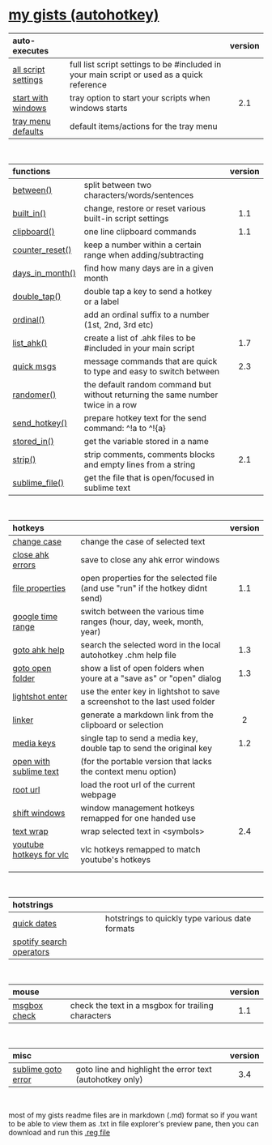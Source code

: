 # [my gists (autohotkey)](https://gist.github.com/davebrny/c500eeccbda8ecf8e983a7a4ad3dff7f)

| auto-executes | &nbsp; | version |  
|:--------------|:-------|:-------:|  
| [all script settings](https://gist.github.com/davebrny/e1102636e46db1293831aea63cabe485) | full list script settings to be #included in your main script or used as a quick reference |  |  
| [start with windows](https://gist.github.com/davebrny/bb958c31da5359263e1ba33cf7fe7fd5) | tray option to start your scripts when windows starts | 2.1 |  
| [tray menu defaults](https://gist.github.com/davebrny/63d8120c9f31c0505cfed1cfa9a6e68e) | default items/actions for the tray menu  

&nbsp;



| functions | &nbsp; | version |  
|:----------|:-------|:-------:|  
| [between()](https://gist.github.com/davebrny/a440ce36d11364d2f7cfc6d89d2f3f63) | split between two characters/words/sentences  |  |  
| [built_in()](https://gist.github.com/davebrny/02167ebb09cedfb922f875917c23b26b) | change, restore or reset various built-in script settings  | 1.1 |  
| [clipboard()](https://gist.github.com/davebrny/9cb0c53fa049832ab46925f3597637c5) | one line clipboard commands  | 1.1 |  
| [counter_reset()](https://gist.github.com/davebrny/65e1e8dc9784b85d352c26ef184f9d32) | keep a number within a certain range when adding/subtracting  |  |  
| [days_in_month()](https://gist.github.com/davebrny/d8a361412985c494e5b3a5a2954dde5c) | find how many days are in a given month    |  |  
| [double_tap()](https://gist.github.com/davebrny/383ab4158e4220f5658223475ad57719) | double tap a key to send a hotkey or a label  |  |  
| [ordinal()](https://gist.github.com/davebrny/a51dcb71f2ef652464bc863ea64aa5cc) | add an ordinal suffix to a number (1st, 2nd, 3rd etc)  
| [list_ahk()](https://gist.github.com/davebrny/55de3ab40499e33e40324ac6a96b70c0) | create a list of .ahk files to be #included in your main script  | 1.7 |  
| [quick msgs](https://gist.github.com/davebrny/c8fc4dd7af299afe5ec8883faa28784a) | message commands that are quick to type and easy to switch between  | 2.3 |  
| [randomer()](https://gist.github.com/davebrny/564328c8cfd9f85987ed9d4d0578d423) | the default random command but without returning the same number twice in a row  
| [send_hotkey()](https://gist.github.com/davebrny/ce25602584c77a50959334ce8ec2e989) | prepare hotkey text for the send command: ^!a to ^!{a}  
| [stored_in()](https://gist.github.com/davebrny/1c9083935a67ad58af04a12b78c91453) | get the variable stored in a name    
| [strip()](https://gist.github.com/davebrny/13b4ab574fd125d732749b406c4351d5) | strip comments, comments blocks and empty lines from a string  | 2.1 |  
| [sublime_file()](https://gist.github.com/davebrny/51fe9b24b17db5960700a3f1947b8c82) &nbsp; | get the file that is open/focused in sublime text  

&nbsp;



| hotkeys   | &nbsp; | version |  
|:----------|:-------|:-------:|  
| [change case](https://gist.github.com/davebrny/7712575122bbed789416ca4800391621) |  change the case of selected text  
| [close ahk errors](https://gist.github.com/davebrny/ffb37b346ecc4ac80446f9958cd78574) | save to close any ahk error windows  
| [file properties](https://gist.github.com/davebrny/fd31caabaa02a3e7e60095011e97b783) | open properties for the selected file (and use "run" if the hotkey didnt send) | 1.1 |  
| [google time range](https://gist.github.com/davebrny/101683d4b0277c9d4dd0b13ba82a4bba) | switch between the various time ranges (hour, day, week, month, year)  
| [goto ahk help](https://gist.github.com/davebrny/3ac1f359d3d033cfe3e072446cb3c401) | search the selected word in the local autohotkey .chm help file | 1.3 |  
| [goto open folder](https://gist.github.com/davebrny/4438ca257eb3954a08da5dea181085b0) | show a list of open folders when youre at a "save as" or "open" dialog | 1.3 |  
| [lightshot enter](https://gist.github.com/davebrny/0039e63b76254b466590a1414681f8e6) | use the enter key in lightshot to save a screenshot to the last used folder   
| [linker](https://gist.github.com/davebrny/b85e1470d2dd886053ef3415e7198508) | generate a markdown link from the clipboard or selection | 2 |  
| [media keys](https://gist.github.com/davebrny/0fec50393cb06a4f51a13ec7d1b77b28) | single tap to send a media key, double tap to send the original key | 1.2 |  
| [open with sublime text](https://gist.github.com/davebrny/28bae35c10b67df67b993e7c30cfdc71) | (for the portable version that lacks the context menu option)  
| [root url](https://gist.github.com/davebrny/964e124eb1655675a657755215a77906) | load the root url of the current webpage  
| [shift windows](https://gist.github.com/davebrny/e617d196502fa4d4fc4806edaef1a50a) | window management hotkeys remapped for one handed use  
| [text wrap](https://gist.github.com/davebrny/088c48d6678617876b34f53571e92ee6) | wrap selected text in \<symbols\> | 2.4 |  
| [youtube hotkeys for vlc](https://gist.github.com/davebrny/f6da569e2360d6bfd896eb7d50c70f66) &nbsp; | vlc hotkeys remapped to match youtube's hotkeys  


&nbsp;



| hotstrings | &nbsp; |  
|:-----------|:-------|  
| [quick dates](https://gist.github.com/davebrny/5155f65b53e50f4ddf615cd464c092a9) | hotstrings to quickly type various date formats  
| [spotify search operators](https://gist.github.com/davebrny/21b9f8147c82e66c913226ec6a8bc229) | &nbsp; | 1.5 |  

&nbsp;



| mouse      | &nbsp; | version |  
|:-----------|:-------|:-------:|  
| [msgbox check](https://gist.github.com/davebrny/ab814d0427a67237008dd7888cc464bd) | check the text in a msgbox for trailing characters  | 1.1 |  

&nbsp;



| misc | &nbsp; | version |  
|:-----|:-------|:-------:|  
| [sublime goto error](https://gist.github.com/davebrny/ff6a00e55d9d81e4bea9fe1d852d84a9) | goto line and highlight the error text (autohotkey only)  | 3.4 |  

&nbsp;

most of my gists readme files are in markdown (.md) format so if you want to be able to view them as .txt in file explorer's preview pane, then you can download and run this [.reg file](https://gist.github.com/davebrny/97ecb29ac5808799e9cb233be24a2c88#file-md-file-explorer-preview-reg)